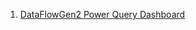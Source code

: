 1. [DataFlowGen2 Power Query Dashboard](https://github.com/Tungana-Bhavya/MICROSOFT_FABRIC_BOOTCAMP/blob/main/ASSIGNMENT/ASSIGNMENT_I/IMAGES/DATAFLOWGEN2_POWER_QUERY/35_S10.jpg)

